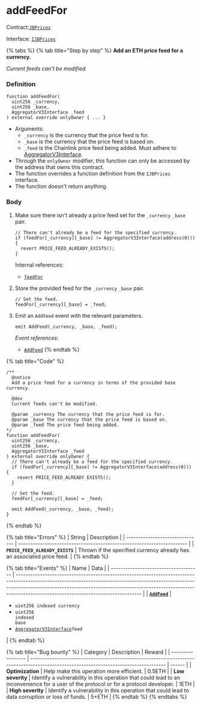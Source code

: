 # addFeedFor

Contract:[`JBPrices`](../)​‌

Interface: [`IJBPrices`](../../../interfaces/ijbprices.md)

{% tabs %}
{% tab title="Step by step" %}
**Add an ETH price feed for a currency.**

_Current feeds can't be modified._

### Definition

```solidity
function addFeedFor(
  uint256 _currency,
  uint256 _base,
  AggregatorV3Interface _feed
) external override onlyOwner { ... }
```

* Arguments:
  * `_currency` is the currency that the price feed is for.
  * `_base` is the currency that the price feed is based on.
  * `_feed` is the Chainlink price feed being added. Must adhere to [AggregatorV3Interface](https://github.com/smartcontractkit/chainlink/blob/develop/contracts/src/v0.8/interfaces/AggregatorV3Interface.sol).
* Through the `onlyOwner` modifier, this function can only be accessed by the address that owns this contract.
* The function overrides a function definition from the `IJBPrices` interface.
* The function doesn't return anything.

### Body

1.  Make sure there isn't already a price feed set for the `_currency` `_base` pair.

    ```solidity
    // There can't already be a feed for the specified currency.
    if (feedFor[_currency][_base] != AggregatorV3Interface(address(0))) {
      revert PRICE_FEED_ALREADY_EXISTS();
    }
    ```

    Internal references:

    * [`feedFor`](../properties/feedfor.md)
2.  Store the provided feed for the `_currency` `_base` pair.

    ```solidity
    // Set the feed.
    feedFor[_currency][_base] = _feed;
    ```
3.  Emit an `AddFeed` event with the relevant parameters.

    ```solidity
    emit AddFeed(_currency, _base, _feed);
    ```

    _Event references:_

    * [`AddFeed`](../events/addfeed.md)
{% endtab %}

{% tab title="Code" %}
```solidity
/** 
  @notice 
  Add a price feed for a currency in terms of the provided base currency.

  @dev
  Current feeds can't be modified.

  @param _currency The currency that the price feed is for.
  @param _base The currency that the price feed is based on.
  @param _feed The price feed being added.
*/
function addFeedFor(
  uint256 _currency,
  uint256 _base,
  AggregatorV3Interface _feed
) external override onlyOwner {
  // There can't already be a feed for the specified currency.
  if (feedFor[_currency][_base] != AggregatorV3Interface(address(0))) {
    revert PRICE_FEED_ALREADY_EXISTS();
  }

  // Set the feed.
  feedFor[_currency][_base] = _feed;

  emit AddFeed(_currency, _base, _feed);
}
```
{% endtab %}

{% tab title="Errors" %}
| String                          | Description                                                            |
| ------------------------------- | ---------------------------------------------------------------------- |
| **`PRICE_FEED_ALREADY_EXISTS`** | Thrown if the specified currency already has an associated price feed. |
{% endtab %}

{% tab title="Events" %}
| Name                                  | Data                                                                                                                                                                                                                                                                                           |
| ------------------------------------- | ---------------------------------------------------------------------------------------------------------------------------------------------------------------------------------------------------------------------------------------------------------------------------------------------- |
| [**`AddFeed`**](../events/addfeed.md) | <ul><li><code>uint256 indexed currency</code></li><li><code>uint256 indexed base</code></li><li><a href="https://github.com/smartcontractkit/chainlink/blob/develop/contracts/src/v0.8/interfaces/AggregatorV3Interface.sol"><code>AggregatorV3Interface</code></a><code>feed</code></li></ul> |
{% endtab %}

{% tab title="Bug bounty" %}
| Category          | Description                                                                                                                            | Reward |
| ----------------- | -------------------------------------------------------------------------------------------------------------------------------------- | ------ |
| **Optimization**  | Help make this operation more efficient.                                                                                               | 0.5ETH |
| **Low severity**  | Identify a vulnerability in this operation that could lead to an inconvenience for a user of the protocol or for a protocol developer. | 1ETH   |
| **High severity** | Identify a vulnerability in this operation that could lead to data corruption or loss of funds.                                        | 5+ETH  |
{% endtab %}
{% endtabs %}
